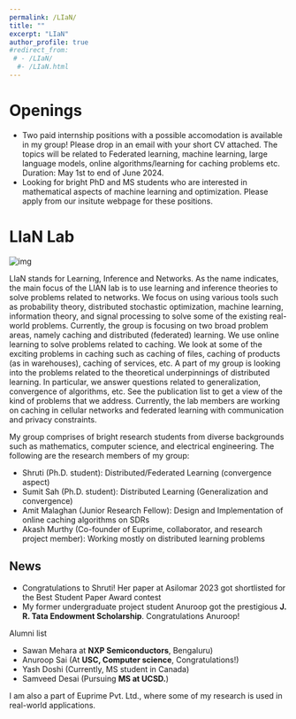 ```yaml
---
permalink: /LIaN/
title: ""
excerpt: "LIaN"
author_profile: true
#redirect_from: 
 # - /LIaN/
  #- /LIaN.html
---
```

# Openings 

- Two paid internship positions with a possible accomodation is available in my group! Please drop in an email with your short CV attached. The topics will be related to Federated learning, machine learning, large language models, online algorithms/learning for caching problems etc. Duration: May 1st to end of June 2024.
- Looking for bright PhD and MS students who are interested in mathematical aspects of machine learning and optimization. Please apply from our insitute webpage for these positions.


# LIaN Lab

![img](https://bnbharath.files.wordpress.com/2020/06/img_20200618_004028.jpg?w=750)


LIaN stands for Learning, Inference and Networks. As the name indicates, the main focus of the LIAN lab is to use learning and inference theories to solve problems related to networks. We focus on using various tools such as probability theory, distributed stochastic optimization, machine learning, information theory, and signal processing to solve some of the existing real-world problems. Currently, the group is focusing on two broad problem areas, namely caching and distributed (federated) learning. We use online learning to solve problems related to caching. We look at some of the exciting problems in caching such as caching of files, caching of products (as in warehouses), caching of services, etc. A part of my group is looking into the problems related to the theoretical underpinnings of distributed learning. In particular, we answer questions related to generalization, convergence of algorithms, etc. See the publication list to get a view of the kind of problems that we address. Currently, the lab members are working on caching in cellular networks and federated learning with communication and privacy constraints.

My group comprises of bright research students from diverse backgrounds such as mathematics, computer science, and electrical engineering. The following are the research members of my group:

- Shruti (Ph.D. student): Distributed/Federated Learning (convergence aspect)
- Sumit Sah (Ph.D. student): Distributed Learning (Generalization and convergence)
- Amit Malaghan (Junior Research Fellow): Design and Implementation of online caching algorithms on SDRs
- Akash Murthy (Co-founder of Euprime, collaborator, and research project member): Working mostly on distributed learning problems


## News
- Congratulations to Shruti! Her paper at Asilomar 2023 got shortlisted for the Best Student Paper Award contest
- My former undergraduate project student Anuroop got the prestigious **J. R. Tata Endowment Scholarship**. Congratulations Anuroop!





Alumni list

- Sawan Mehara at **NXP Semiconductors**, Bengaluru)
- Anuroop Sai (At **USC, Computer science**, Congratulations!)
- Yash Doshi (Currently, MS student in Canada)
- Samveed Desai (Pursuing **MS at UCSD.**)



I am also a part of Euprime Pvt. Ltd., where some of my research is used in real-world applications.
